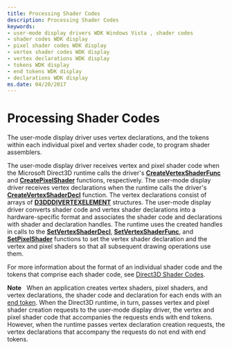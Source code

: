 ```yaml
---
title: Processing Shader Codes
description: Processing Shader Codes
keywords:
- user-mode display drivers WDK Windows Vista , shader codes
- shader codes WDK display
- pixel shader codes WDK display
- vertex shader codes WDK display
- vertex declarations WDK display
- tokens WDK display
- end tokens WDK display
- declarations WDK display
ms.date: 04/20/2017
---
```


# Processing Shader Codes


The user-mode display driver uses vertex declarations, and the tokens within each individual pixel and vertex shader code, to program shader assemblers.

The user-mode display driver receives vertex and pixel shader code when the Microsoft Direct3D runtime calls the driver's [**CreateVertexShaderFunc**](/windows-hardware/drivers/ddi/d3dumddi/nc-d3dumddi-pfnd3dddi_createvertexshaderfunc) and [**CreatePixelShader**](/windows-hardware/drivers/ddi/d3dumddi/nc-d3dumddi-pfnd3dddi_createpixelshader) functions, respectively. The user-mode display driver receives vertex declarations when the runtime calls the driver's [**CreateVertexShaderDecl**](/windows-hardware/drivers/ddi/d3dumddi/nc-d3dumddi-pfnd3dddi_createvertexshaderdecl) function. The vertex declarations consist of arrays of [**D3DDDIVERTEXELEMENT**](/windows-hardware/drivers/ddi/d3dumddi/ns-d3dumddi-_d3dddivertexelement) structures. The user-mode display driver converts shader code and vertex shader declarations into a hardware-specific format and associates the shader code and declarations with shader and declaration handles. The runtime uses the created handles in calls to the [**SetVertexShaderDecl**](/windows-hardware/drivers/ddi/d3dumddi/nc-d3dumddi-pfnd3dddi_setvertexshaderdecl), [**SetVertexShaderFunc**](/windows-hardware/drivers/ddi/d3dumddi/nc-d3dumddi-pfnd3dddi_setvertexshaderfunc), and [**SetPixelShader**](/windows-hardware/drivers/ddi/d3dumddi/nc-d3dumddi-pfnd3dddi_setpixelshader) functions to set the vertex shader declaration and the vertex and pixel shaders so that all subsequent drawing operations use them.

For more information about the format of an individual shader code and the tokens that comprise each shader code, see [Direct3D Shader Codes](./direct3d-shader-codes.md).

**Note**   When an application creates vertex shaders, pixel shaders, and vertex declarations, the shader code and declaration for each ends with an [end token](./end-token.md). When the Direct3D runtime, in turn, passes vertex and pixel shader creation requests to the user-mode display driver, the vertex and pixel shader code that accompanies the requests ends with end tokens. However, when the runtime passes vertex declaration creation requests, the vertex declarations that accompany the requests do not end with end tokens.

 

 

